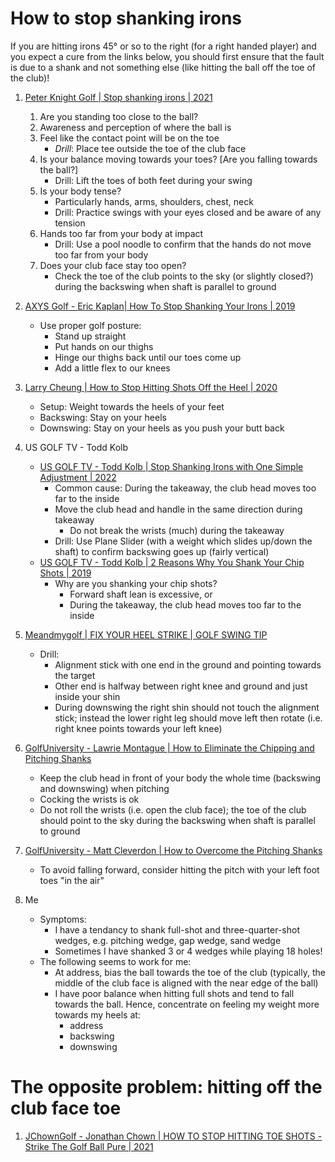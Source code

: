 # How to stop shanking irons

If you are hitting irons 45° or so to the right (for a right handed player)
and you expect a cure from the links below, you should first ensure that
the fault is due to a shank and not something else (like hitting the ball
off the toe of the club)!

1. [Peter Knight Golf | Stop shanking irons | 2021](https://www.youtube.com/watch?v=g8pkY0PXtDY)
   1. Are you standing too close to the ball?
   1. Awareness and perception of where the ball is
   1. Feel like the contact point will be on the toe
      * *Drill*: Place tee outside the toe of the club face
   1. Is your balance moving towards your toes? [Are you falling towards the ball?]
      * Drill: Lift the toes of both feet during your swing
   1. Is your body tense?
      * Particularly hands, arms, shoulders, chest, neck
      * Drill: Practice swings with your eyes closed and be aware of any tension
   1. Hands too far from your body at impact
      * Drill: Use a pool noodle to confirm that the hands do not move too far from your body
   1. Does your club face stay too open?
      * Check the toe of the club points to the sky (or slightly closed?) during the backswing when shaft is parallel to ground

1. [AXYS Golf - Eric Kaplan| How To Stop Shanking Your Irons | 2019](https://www.youtube.com/watch?v=Qm2OuzU5dgw)
   - Use proper golf posture:
     * Stand up straight
     * Put hands on our thighs
     * Hinge our thighs back until our toes come up
     * Add a little flex to our knees

1. [Larry Cheung | How to Stop Hitting Shots Off the Heel | 2020](https://www.youtube.com/watch?v=jnLmjeb1Ax4)
   - Setup: Weight towards the heels of your feet
   - Backswing: Stay on your heels
   - Downswing: Stay on your heels as you push your butt back

1. US GOLF TV - Todd Kolb
   - [US GOLF TV - Todd Kolb | Stop Shanking Irons with One Simple Adjustment | 2022](https://www.youtube.com/watch?v=i_05rT9d1E0)
     * Common cause: During the takeaway, the club head moves too far to the inside
     * Move the club head and handle in the same direction during takeaway
       + Do not break the wrists (much) during the takeaway
     * Drill: Use Plane Slider (with a weight which slides up/down the shaft) to confirm backswing goes up (fairly vertical)
   - [US GOLF TV - Todd Kolb | 2 Reasons Why You Shank Your Chip Shots | 2019](https://www.youtube.com/watch?v=GcOUunxpz-g)
     * Why are you shanking your chip shots?
       + Forward shaft lean is excessive, or
       + During the takeaway, the club head moves too far to the inside

1. [Meandmygolf | FIX YOUR HEEL STRIKE | GOLF SWING TIP](https://www.youtube.com/watch?v=Io3kYsZdpvc)
   - Drill:
     * Alignment stick with one end in the ground and pointing towards the target
     * Other end is halfway between right knee and ground and just inside your shin
     * During downswing the right shin should not touch the alignment stick;
       instead the lower right leg should move left then rotate (i.e. right knee
       points towards your left knee)

1. [GolfUniversity - Lawrie Montague | How to Eliminate the Chipping and Pitching Shanks](https://www.youtube.com/watch?v=6Hf3o9aPXW4)
   - Keep the club head in front of your body the whole time (backswing and downswing) when pitching
   - Cocking the wrists is ok
   - Do not roll the wrists (i.e. open the club face); the toe of the club should point to the sky
     during the backswing when shaft is parallel to ground

1. [GolfUniversity - Matt Cleverdon | How to Overcome the Pitching Shanks](https://www.youtube.com/watch?v=zozFQ8Cm26Q)
   - To avoid falling forward, consider hitting the pitch with your left foot toes "in the air"

1. Me
   - Symptoms:
     * I have a tendancy to shank full-shot and three-quarter-shot
       wedges, e.g. pitching wedge, gap wedge, sand wedge
     * Sometimes I have shanked 3 or 4 wedges while playing 18 holes!
   - The following seems to work for me:
     * At address, bias the ball towards the toe of the club
       (typically, the middle of the club face is aligned with
       the near edge of the ball)
     * I have poor balance when hitting full shots and tend to fall
       towards the ball. Hence, concentrate on feeling my weight
       more towards my heels at:
       + address
       + backswing
       + downswing


# The opposite problem: hitting off the club face toe

1. [JChownGolf - Jonathan Chown | HOW TO STOP HITTING TOE SHOTS - Strike The Golf Ball Pure | 2021](https://www.youtube.com/watch?v=eOTkmZv9LmQ)

